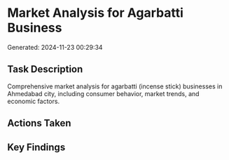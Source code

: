 # Market Analysis for Agarbatti Business
Generated: 2024-11-23 00:29:34

## Task Description
Comprehensive market analysis for agarbatti (incense stick) businesses in Ahmedabad city, including consumer behavior, market trends, and economic factors.

## Actions Taken


## Key Findings

